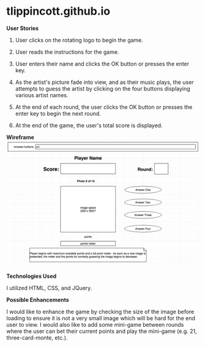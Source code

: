 # tlippincott.github.io

__User Stories__

1. User clicks on the rotating logo to begin the game.

2. User reads the instructions for the game.

3. User enters their name and clicks the OK button or presses the enter key.

4. As the artist's picture fade into view, and as their music plays, the user attempts to guess the artist by clicking on the four buttons displaying various artist names.

5. At the end of each round, the user clicks the OK button or presses the enter key to begin the next round.

6. At the end of the game, the user's total score is displayed.

__Wireframe__
![alt text](Project_1_Wireframe.png "Wireframe")

__Technologies Used__

I utilized HTML, CSS, and JQuery.

__Possible Enhancements__

I would like to enhance the game by checking the size of the image before loading to ensure it is not a very small image which will be hard for the end user to view. I would also like to add some mini-game between rounds where the user can bet their current points and play the mini-game (e.g. 21, three-card-monte, etc.).
